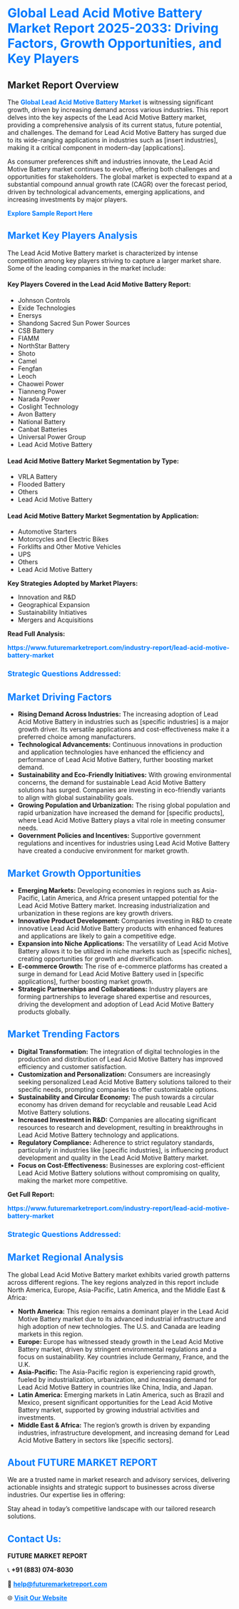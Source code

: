 <h1 style="color: #007BFF;">Global Lead Acid Motive Battery Market Report 2025-2033: Driving Factors, Growth Opportunities, and Key Players</h1>

<section id="overview">
<h2>Market Report Overview</h2>
<p>The <a href="https://www.futuremarketreport.com/industry-report/lead-acid-motive-battery-market" style="color: #007BFF; text-decoration: none;"><strong>Global Lead Acid Motive Battery Market</strong></a> is witnessing significant growth, driven by increasing demand across various industries. This report delves into the key aspects of the Lead Acid Motive Battery market, providing a comprehensive analysis of its current status, future potential, and challenges. The demand for Lead Acid Motive Battery has surged due to its wide-ranging applications in industries such as [insert industries], making it a critical component in modern-day [applications].</p>
<p>As consumer preferences shift and industries innovate, the Lead Acid Motive Battery market continues to evolve, offering both challenges and opportunities for stakeholders. The global market is expected to expand at a substantial compound annual growth rate (CAGR) over the forecast period, driven by technological advancements, emerging applications, and increasing investments by major players.</p>
</section>

<section id="overview">
<p><a href="https://www.futuremarketreport.com/request-sample/reportId=99937" style="color: #007BFF; text-decoration: none;"><strong>Explore Sample Report Here</strong></a></p>
</section>

<section id="key-players">
<h2 style="color: #007BFF;">Market Key Players Analysis</h2>
<p>The Lead Acid Motive Battery market is characterized by intense competition among key players striving to capture a larger market share. Some of the leading companies in the market include:</p>
<h4>Key Players Covered in the Lead Acid Motive Battery Report:</h4>
<ul><li>Johnson Controls</li><li>Exide Technologies</li><li>Enersys</li><li>Shandong Sacred Sun Power Sources</li><li>CSB Battery</li><li>FIAMM</li><li>NorthStar Battery</li><li>Shoto</li><li>Camel</li><li>Fengfan</li><li>Leoch</li><li>Chaowei Power</li><li>Tianneng Power</li><li>Narada Power</li><li>Coslight Technology</li><li>Avon Battery</li><li>National Battery</li><li>Canbat Batteries</li><li>Universal Power Group</li><li>Lead Acid Motive Battery</li></ul>
<h4>Lead Acid Motive Battery Market Segmentation by Type:</h4>
<ul><li>VRLA Battery</li><li>Flooded Battery</li><li>Others</li><li>Lead Acid Motive Battery</li></ul>

<h4>Lead Acid Motive Battery Market Segmentation by Application:</h4>
<ul><li>Automotive Starters</li><li>Motorcycles and Electric Bikes</li><li>Forklifts and Other Motive Vehicles</li><li>UPS</li><li>Others</li><li>Lead Acid Motive Battery</li></ul>
<p><strong>Key Strategies Adopted by Market Players:</strong></p>
<ul>
<li>Innovation and R&D</li>
<li>Geographical Expansion</li>
<li>Sustainability Initiatives</li>
<li>Mergers and Acquisitions</li>
</ul>
</section>

<section>
<p><strong>Read Full Analysis: </strong></p><a href="https://www.futuremarketreport.com/industry-report/lead-acid-motive-battery-market" style="color: #007BFF; text-decoration: none;"><strong>https://www.futuremarketreport.com/industry-report/lead-acid-motive-battery-market</strong></a>
<h3 style="color: #007BFF;">Strategic Questions Addressed:</h3>
</section>

<section id="driving-factors">
<h2 style="color: #007BFF;">Market Driving Factors</h2>
<ul>
<li><strong>Rising Demand Across Industries:</strong> The increasing adoption of Lead Acid Motive Battery in industries such as [specific industries] is a major growth driver. Its versatile applications and cost-effectiveness make it a preferred choice among manufacturers.</li>
<li><strong>Technological Advancements:</strong> Continuous innovations in production and application technologies have enhanced the efficiency and performance of Lead Acid Motive Battery, further boosting market demand.</li>
<li><strong>Sustainability and Eco-Friendly Initiatives:</strong> With growing environmental concerns, the demand for sustainable Lead Acid Motive Battery solutions has surged. Companies are investing in eco-friendly variants to align with global sustainability goals.</li>
<li><strong>Growing Population and Urbanization:</strong> The rising global population and rapid urbanization have increased the demand for [specific products], where Lead Acid Motive Battery plays a vital role in meeting consumer needs.</li>
<li><strong>Government Policies and Incentives:</strong> Supportive government regulations and incentives for industries using Lead Acid Motive Battery have created a conducive environment for market growth.</li>
</ul>
</section>

<section id="growth-opportunities">
<h2 style="color: #007BFF;">Market Growth Opportunities</h2>
<ul>
<li><strong>Emerging Markets:</strong> Developing economies in regions such as Asia-Pacific, Latin America, and Africa present untapped potential for the Lead Acid Motive Battery market. Increasing industrialization and urbanization in these regions are key growth drivers.</li>
<li><strong>Innovative Product Development:</strong> Companies investing in R&D to create innovative Lead Acid Motive Battery products with enhanced features and applications are likely to gain a competitive edge.</li>
<li><strong>Expansion into Niche Applications:</strong> The versatility of Lead Acid Motive Battery allows it to be utilized in niche markets such as [specific niches], creating opportunities for growth and diversification.</li>
<li><strong>E-commerce Growth:</strong> The rise of e-commerce platforms has created a surge in demand for Lead Acid Motive Battery used in [specific applications], further boosting market growth.</li>
<li><strong>Strategic Partnerships and Collaborations:</strong> Industry players are forming partnerships to leverage shared expertise and resources, driving the development and adoption of Lead Acid Motive Battery products globally.</li>
</ul>
</section>

<section id="trending-factors">
<h2 style="color: #007BFF;">Market Trending Factors</h2>
<ul>
<li><strong>Digital Transformation:</strong> The integration of digital technologies in the production and distribution of Lead Acid Motive Battery has improved efficiency and customer satisfaction.</li>
<li><strong>Customization and Personalization:</strong> Consumers are increasingly seeking personalized Lead Acid Motive Battery solutions tailored to their specific needs, prompting companies to offer customizable options.</li>
<li><strong>Sustainability and Circular Economy:</strong> The push towards a circular economy has driven demand for recyclable and reusable Lead Acid Motive Battery solutions.</li>
<li><strong>Increased Investment in R&D:</strong> Companies are allocating significant resources to research and development, resulting in breakthroughs in Lead Acid Motive Battery technology and applications.</li>
<li><strong>Regulatory Compliance:</strong> Adherence to strict regulatory standards, particularly in industries like [specific industries], is influencing product development and quality in the Lead Acid Motive Battery market.</li>
<li><strong>Focus on Cost-Effectiveness:</strong> Businesses are exploring cost-efficient Lead Acid Motive Battery solutions without compromising on quality, making the market more competitive.</li>
</ul>
</section>

<section>
<p><strong>Get Full Report: </strong></p><a href="https://www.futuremarketreport.com/industry-report/lead-acid-motive-battery-market" style="color: #007BFF; text-decoration: none;"><strong>https://www.futuremarketreport.com/industry-report/lead-acid-motive-battery-market</strong></a>
<h3 style="color: #007BFF;">Strategic Questions Addressed:</h3>
</section>


<section id="regional-analysis">
<h2 style="color: #007BFF;">Market Regional Analysis</h2>
<p>The global Lead Acid Motive Battery market exhibits varied growth patterns across different regions. The key regions analyzed in this report include North America, Europe, Asia-Pacific, Latin America, and the Middle East & Africa:</p>
<ul>
<li><strong>North America:</strong> This region remains a dominant player in the Lead Acid Motive Battery market due to its advanced industrial infrastructure and high adoption of new technologies. The U.S. and Canada are leading markets in this region.</li>
<li><strong>Europe:</strong> Europe has witnessed steady growth in the Lead Acid Motive Battery market, driven by stringent environmental regulations and a focus on sustainability. Key countries include Germany, France, and the U.K.</li>
<li><strong>Asia-Pacific:</strong> The Asia-Pacific region is experiencing rapid growth, fueled by industrialization, urbanization, and increasing demand for Lead Acid Motive Battery in countries like China, India, and Japan.</li>
<li><strong>Latin America:</strong> Emerging markets in Latin America, such as Brazil and Mexico, present significant opportunities for the Lead Acid Motive Battery market, supported by growing industrial activities and investments.</li>
<li><strong>Middle East & Africa:</strong> The region’s growth is driven by expanding industries, infrastructure development, and increasing demand for Lead Acid Motive Battery in sectors like [specific sectors].</li>
</ul>
</section>

<footer>
<h2 style="color: #007BFF;">About FUTURE MARKET REPORT</h2>
<p>We are a trusted name in market research and advisory services, delivering actionable insights and strategic support to businesses across diverse industries. Our expertise lies in offering:</p>

<p>Stay ahead in today’s competitive landscape with our tailored research solutions.</p>

<h2 style="color: #007BFF;">Contact Us:</h2>
<p><strong>FUTURE MARKET REPORT</strong></p>
<p>📞 <strong>+91 (883) 074-8030</strong></p>
<p>📧 <strong><a href="mailto:help@futuremarketreport.com" style="color: #007BFF;">help@futuremarketreport.com</a></strong></p>
<p>🌐 <strong><a href="https://www.futuremarketreport.com/" style="color: #007BFF;">Visit Our Website</a></strong></p>
</footer>